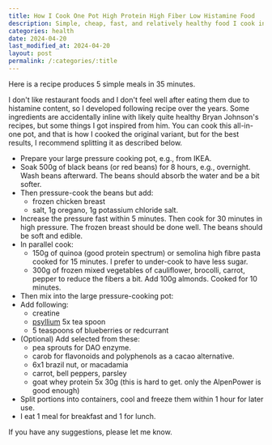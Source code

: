 ```yaml
---
title: How I Cook One Pot High Protein High Fiber Low Histamine Food
description: Simple, cheap, fast, and relatively healthy food I cook in 35 minutes.
categories: health
date: 2024-04-20
last_modified_at: 2024-04-20
layout: post
permalink: /:categories/:title
---
```


Here is a recipe produces 5 simple meals in 35 minutes.

I don't like restaurant foods and I don't feel well after eating them due to histamine content, 
so I developed following recipe over the years.
Some ingredients are accidentally inline with likely quite healthy Bryan Johnson's recipes, but some things I got inspired from him.
You can cook this all-in-one pot, and that is how I cooked the original variant, but for the best results, I recommend splitting it as described below.

- Prepare your large pressure cooking pot, e.g., from IKEA.
- Soak 500g of black beans (or red beans) for 8 hours, e.g., overnight. Wash beans afterward. The beans should absorb the water and be a bit softer.
- Then pressure-cook the beans but add:
  - frozen chicken breast
  - salt, 1g oregano, 1g potassium chloride salt.
- Increase the pressure fast within 5 minutes. Then cook for 30 minutes in high pressure. The frozen breast should be done well. The beans should be soft and edible.
- In parallel cook:
	- 150g of quinoa (good protein spectrum) or semolina high fibre pasta cooked for 15 minutes. I prefer to under-cook to have less sugar.
	- 300g of frozen mixed vegetables of cauliflower, brocolli, carrot, pepper to reduce the fibers a bit. Add 100g almonds. Cooked for 10 minutes.
- Then mix into the large pressure-cooking pot:
- Add following:
  - creatine
  - [psyllium](/health/cooking-with-psyllium-fiber-to-reduce-suger-spikes) 5x tea spoon
  - 5 teaspoons of blueberries or redcurrant
- (Optional) Add selected from these:
	- pea sprouts for DAO enzyme.
	- carob for flavonoids and polyphenols as a cacao alternative.
	- 6x1 brazil nut, or macadamia
	- carrot, bell peppers, parsley
	- goat whey protein 5x 30g (this is hard to get. only the AlpenPower is good enough)
- Split portions into containers, cool and freeze them within 1 hour for later use.
- I eat 1 meal for breakfast and 1 for lunch.

If you have any suggestions, please let me know.